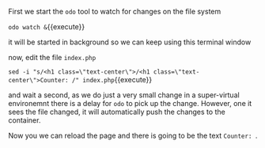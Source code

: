 First we start the `odo` tool to watch for changes on the file system

`odo watch &`{{execute}}

it will be started in background so we can keep using this terminal window

now, edit the file `index.php`

`sed -i "s/<h1 class=\"text-center\">/<h1 class=\"text-center\">Counter: /" index.php`{{execute}}

and wait a second, as we do just a very small change in a super-virtual environemnt there is a delay 
for `odo` to pick up the change.
However, one it sees the file changed, it will automatically push the changes to the container.

Now you we can reload the page and there is going to be the text `Counter: `.
